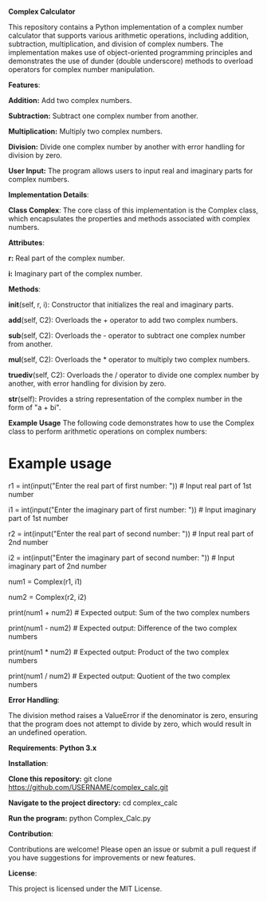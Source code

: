**Complex Calculator**

This repository contains a Python implementation of a complex number calculator that supports various arithmetic operations, including addition, subtraction, multiplication, and division of complex numbers. The implementation makes use of object-oriented programming principles and demonstrates the use of dunder (double underscore) methods to overload operators for complex number manipulation.

**Features**:

**Addition:** Add two complex numbers.

**Subtraction:** Subtract one complex number from another.

**Multiplication:** Multiply two complex numbers.

**Division:** Divide one complex number by another with error handling for division by zero.

**User Input:** The program allows users to input real and imaginary parts for complex numbers.

**Implementation Details**:

**Class Complex**: The core class of this implementation is the Complex class, which encapsulates the properties and methods associated with complex numbers.

**Attributes**:

**r:** Real part of the complex number.

**i:** Imaginary part of the complex number.

**Methods**:

__init__(self, r, i): Constructor that initializes the real and imaginary parts.

__add__(self, C2): Overloads the + operator to add two complex numbers.

__sub__(self, C2): Overloads the - operator to subtract one complex number from another.

__mul__(self, C2): Overloads the * operator to multiply two complex numbers.

__truediv__(self, C2): Overloads the / operator to divide one complex number by another, with error handling for division by zero.

__str__(self): Provides a string representation of the complex number in the form of "a + bi".

**Example Usage**
The following code demonstrates how to use the Complex class to perform arithmetic operations on complex numbers:
# Example usage

r1 = int(input("Enter the real part of first number: "))  # Input real part of 1st number

i1 = int(input("Enter the imaginary part of first number: "))  # Input imaginary part of 1st number

r2 = int(input("Enter the real part of second number: "))  # Input real part of 2nd number

i2 = int(input("Enter the imaginary part of second number: "))  # Input imaginary part of 2nd number

num1 = Complex(r1, i1)

num2 = Complex(r2, i2)

print(num1 + num2)   # Expected output: Sum of the two complex numbers

print(num1 - num2)   # Expected output: Difference of the two complex numbers

print(num1 * num2)   # Expected output: Product of the two complex numbers

print(num1 / num2)   # Expected output: Quotient of the two complex numbers

**Error Handling**:

The division method raises a ValueError if the denominator is zero, ensuring that the program does not attempt to divide by zero, which would result in an undefined operation.

**Requirements**: **Python 3.x**

**Installation**:

**Clone this repository:**   git clone https://github.com/USERNAME/complex_calc.git

**Navigate to the project directory:**  cd complex_calc

**Run the program:**  python Complex_Calc.py

**Contribution**:

Contributions are welcome! Please open an issue or submit a pull request if you have suggestions for improvements or new features.

**License**:

This project is licensed under the MIT License.
